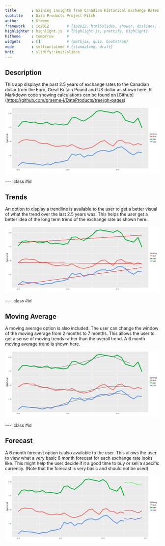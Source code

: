 ```yaml
---
title       : Gaining insights from Canadian Historical Exchange Rates
subtitle    : Data Products Project Pitch
author      : Graeme
framework   : io2012        # {io2012, html5slides, shower, dzslides, ...}
highlighter : highlight.js  # {highlight.js, prettify, highlight}
hitheme     : tomorrow      # 
widgets     : []            # {mathjax, quiz, bootstrap}
mode        : selfcontained # {standalone, draft}
knit        : slidify::knit2slides
---
```


## Description

This app displays the past 2.5 years of exchange rates to the Canadian dollar from the Euro, Great Britain Pound and US dollar as shown here. R Markdown code showing calculations can be found on [Github] (https://github.com/graeme-j/DataProducts/tree/gh-pages)


![plot of chunk unnamed-chunk-2](assets/fig/unnamed-chunk-2-1.png)


--- .class #id 

## Trends

An option to display a trendline is available to the user to get a better visual of what the trend over the last 2.5 years was. This helps the user get a better idea of the long term trend of the exchange rate as shown here.


![plot of chunk unnamed-chunk-3](assets/fig/unnamed-chunk-3-1.png)

--- .class #id

## Moving Average

A moving average option is also included. The user can change the window of the moving average from 2 months to 7 months. This allows the user to get a sense of moving trends rather than the overall trend. A 6 month moving average trend is shown here.

![plot of chunk unnamed-chunk-4](assets/fig/unnamed-chunk-4-1.png)


--- .class #id

## Forecast

A 6 month forecast option is also available to the user. This allows the user to view what a very basic 6 month forecast for each exchange rate looks like. This might help the user decide if it a good time to buy or sell a specific currency. (Note that the forecast is very basic and should not be used)

![plot of chunk unnamed-chunk-5](assets/fig/unnamed-chunk-5-1.png)
